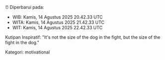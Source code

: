 ⏰ Diperbarui pada:
- WIB: Kamis, 14 Agustus 2025 20.42.33 UTC
- WITA: Kamis, 14 Agustus 2025 21.42.33 UTC
- WIT: Kamis, 14 Agustus 2025 22.42.33 UTC

Kutipan Inspiratif:
"It's not the size of the dog in the fight, but the size of the fight in the dog."


Kategori: motivational

